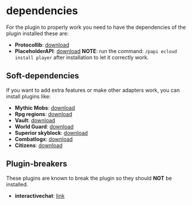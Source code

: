 # dependencies
For the plugin to properly work you need to have the dependencies of the plugin installed these are:
- **Protocollib**: [download](https://ci.dmulloy2.net/job/ProtocolLib/lastSuccessfulBuild/)
- **PlaceholderAPI**: [download](https://www.spigotmc.org/resources/placeholderapi.6245/) **NOTE**: run the command: `/papi ecloud install player` after installation to let it correctly work.

## Soft-dependencies
If you want to add extra features or make other adapters work, you can install plugins like:
- **Mythic Mobs**: [download](https://www.spigotmc.org/resources/%E2%9A%94-mythicmobs-free-version-%E2%96%BAthe-1-custom-mob-creator%E2%97%84.5702/)
- **Rpg regions**: [download](https://www.spigotmc.org/resources/rpgregions-1-16.74479/)
- **Vault**: [download](https://www.spigotmc.org/resources/vault.34315/)
- **World Guard**: [download](https://dev.bukkit.org/projects/worldguard)
- **Superior skyblock**: [download](https://www.spigotmc.org/resources/%E2%9A%A1%EF%B8%8F-superiorskyblock2-%E2%9A%A1%EF%B8%8F-the-best-core-on-market-%E2%9A%A1%EF%B8%8F-1-20-2-support.87411/)
- **Combatlogx**: [download](https://www.spigotmc.org/resources/combatlogx.31689/)
- **Citizens**: [download](https://www.spigotmc.org/resources/citizens.13811/)

## Plugin-breakers
These plugins are known to break the plugin so they should **NOT** be installed.
- **interactivechat**: [link](https://www.spigotmc.org/resources/interactivechat-show-items-inventory-in-chat-custom-chat-keywords-bungee-velocity-support.75870/)
